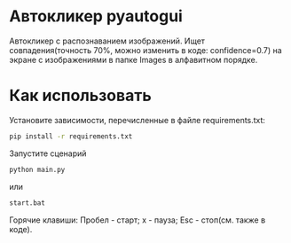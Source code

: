 Автокликер pyautogui
===
Автокликер с распознаванием изображений. Ищет совпадения(точность 70%, можно изменить в коде: confidence=0.7) на экране с изображениями в папке Images в алфавитном порядке.

Как использовать
===
Установите зависимости, перечисленные в файле requirements.txt:
```bash
pip install -r requirements.txt
```
Запустите сценарий 
```bash
python main.py 
```
или 
```bash
start.bat 
```
Горячие клавиши: Пробел - старт; x - пауза; Esc - стоп(см. также в коде).
